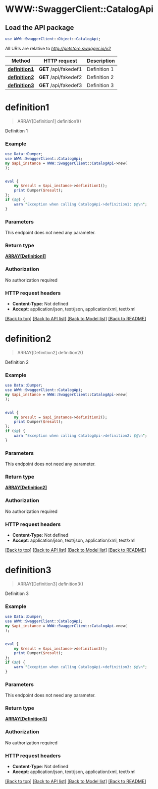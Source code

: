 # WWW::SwaggerClient::CatalogApi

## Load the API package
```perl
use WWW::SwaggerClient::Object::CatalogApi;
```

All URIs are relative to *http://petstore.swagger.io/v2*

Method | HTTP request | Description
------------- | ------------- | -------------
[**definition1**](CatalogApi.md#definition1) | **GET** /api/fakedef1 | Definition 1
[**definition2**](CatalogApi.md#definition2) | **GET** /api/fakedef2 | Definition 2
[**definition3**](CatalogApi.md#definition3) | **GET** /api/fakedef3 | Definition 3


# **definition1**
> ARRAY[Definition1] definition1()

Definition 1

### Example 
```perl
use Data::Dumper;
use WWW::SwaggerClient::CatalogApi;
my $api_instance = WWW::SwaggerClient::CatalogApi->new(
);


eval { 
    my $result = $api_instance->definition1();
    print Dumper($result);
};
if ($@) {
    warn "Exception when calling CatalogApi->definition1: $@\n";
}
```

### Parameters
This endpoint does not need any parameter.

### Return type

[**ARRAY[Definition1]**](Definition1.md)

### Authorization

No authorization required

### HTTP request headers

 - **Content-Type**: Not defined
 - **Accept**: application/json, text/json, application/xml, text/xml

[[Back to top]](#) [[Back to API list]](../README.md#documentation-for-api-endpoints) [[Back to Model list]](../README.md#documentation-for-models) [[Back to README]](../README.md)

# **definition2**
> ARRAY[Definition2] definition2()

Definition 2

### Example 
```perl
use Data::Dumper;
use WWW::SwaggerClient::CatalogApi;
my $api_instance = WWW::SwaggerClient::CatalogApi->new(
);


eval { 
    my $result = $api_instance->definition2();
    print Dumper($result);
};
if ($@) {
    warn "Exception when calling CatalogApi->definition2: $@\n";
}
```

### Parameters
This endpoint does not need any parameter.

### Return type

[**ARRAY[Definition2]**](Definition2.md)

### Authorization

No authorization required

### HTTP request headers

 - **Content-Type**: Not defined
 - **Accept**: application/json, text/json, application/xml, text/xml

[[Back to top]](#) [[Back to API list]](../README.md#documentation-for-api-endpoints) [[Back to Model list]](../README.md#documentation-for-models) [[Back to README]](../README.md)

# **definition3**
> ARRAY[Definition3] definition3()

Definition 3

### Example 
```perl
use Data::Dumper;
use WWW::SwaggerClient::CatalogApi;
my $api_instance = WWW::SwaggerClient::CatalogApi->new(
);


eval { 
    my $result = $api_instance->definition3();
    print Dumper($result);
};
if ($@) {
    warn "Exception when calling CatalogApi->definition3: $@\n";
}
```

### Parameters
This endpoint does not need any parameter.

### Return type

[**ARRAY[Definition3]**](Definition3.md)

### Authorization

No authorization required

### HTTP request headers

 - **Content-Type**: Not defined
 - **Accept**: application/json, text/json, application/xml, text/xml

[[Back to top]](#) [[Back to API list]](../README.md#documentation-for-api-endpoints) [[Back to Model list]](../README.md#documentation-for-models) [[Back to README]](../README.md)

